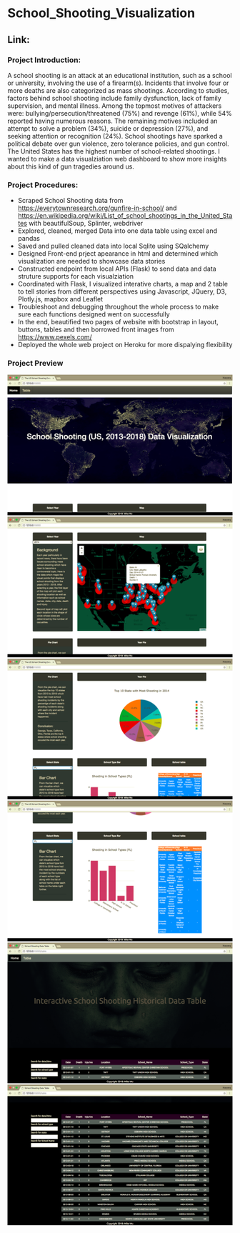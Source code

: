 # School_Shooting_Visualization

## Link: 

### Project Introduction:

A school shooting is an attack at an educational institution, such as a school or university, involving the use of a firearm(s). Incidents that involve four or more deaths are also categorized as mass shootings.
According to studies, factors behind school shooting include family dysfunction, lack of family supervision, and mental illness. Among the topmost motives of attackers were: bullying/persecution/threatened (75%) and revenge (61%), while 54% reported having numerous reasons. The remaining motives included an attempt to solve a problem (34%), suicide or depression (27%), and seeking attention or recognition (24%).
School shootings have sparked a political debate over gun violence, zero tolerance policies, and gun control.
The United States has the highest number of school-related shootings.
I wanted to make a data visualziation web dashboard to show more insights about this kind of gun tragedies around us.

### Project Procedures:

* Scraped School Shooting data from https://everytownresearch.org/gunfire-in-school/ and          https://en.wikipedia.org/wiki/List_of_school_shootings_in_the_United_States with beautifulSoup, Splinter, webdriver
* Explored, cleaned, merged Data into one data table using excel and pandas
* Saved and pulled cleaned data into local Sqlite using SQalchemy 
* Designed Front-end prject apearance in html and determined which visualization are needed to showcase data stories
* Constructed endpoint from local APIs (Flask) to send data and data struture supports for each visualziation
* Coordinated with Flask, I visualized interative charts, a map and 2 table to tell stories from different perspectives using    Javascript, JQuery, D3, Plotly.js, mapbox and Leaflet
* Troubleshoot and debugging throughout the whole process to make sure each functions designed went on successfully
* In the end, beautified two pages of website with bootstrap in layout, buttons, tables and then borrowed front images from https://www.pexels.com/
* Deployed the whole web project on Heroku for more dispalying flexibility

### Project Preview

![Alt text](images/1.png)
![Alt text](images/2.png)
![Alt text](images/3.png)
![Alt text](images/4.png)
![Alt text](images/5.png)
![Alt text](images/6.png)

